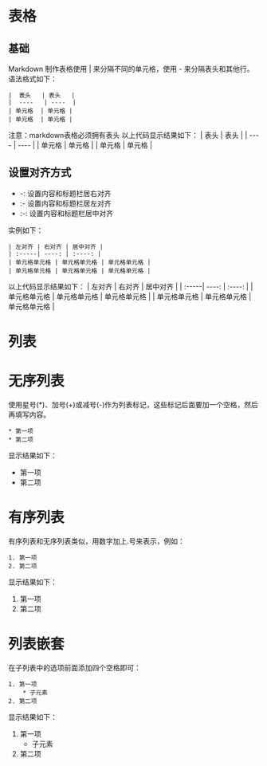 # 表格
## 基础
Markdown 制作表格使用 | 来分隔不同的单元格，使用 - 来分隔表头和其他行。
语法格式如下：
```
|  表头   | 表头   |
|  ----   | ----  |
| 单元格  | 单元格 |
| 单元格  | 单元格 |
```
注意：markdown表格必须拥有表头
以上代码显示结果如下：
|  表头   | 表头   |
|  ----   | ----  |
| 单元格  | 单元格 |
| 单元格  | 单元格 |

## 设置对齐方式
* -: 设置内容和标题栏居右对齐
* :- 设置内容和标题栏居左对齐
* :-: 设置内容和标题栏居中对齐

实例如下：
```
| 左对齐 | 右对齐 | 居中对齐 |
| :-----| ----: | :----: |
| 单元格单元格 | 单元格单元格 | 单元格单元格 |
| 单元格单元格 | 单元格单元格 | 单元格单元格 |
```
以上代码显示结果如下：
| 左对齐 | 右对齐 | 居中对齐 |
| :-----| ----: | :----: |
| 单元格单元格 | 单元格单元格 | 单元格单元格 |
| 单元格单元格 | 单元格单元格 | 单元格单元格 |

# 列表
# 无序列表
使用星号(*)、加号(+)或减号(-)作为列表标记，这些标记后面要加一个空格，然后再填写内容。
```
* 第一项
* 第二项
```
显示结果如下：
* 第一项
* 第二项

# 有序列表
有序列表和无序列表类似，用数字加上.号来表示，例如：
```
1. 第一项
2. 第二项
```
显示结果如下：
1. 第一项
2. 第二项

# 列表嵌套
在子列表中的选项前面添加四个空格即可：
```
1. 第一项
    * 子元素
2. 第二项
```
显示结果如下：
1. 第一项
    * 子元素
2. 第二项